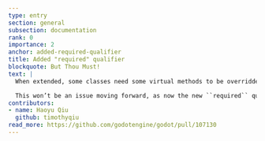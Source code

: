 ```yaml
---
type: entry
section: general
subsection: documentation
rank: 0
importance: 2
anchor: added-required-qualifier
title: Added "required" qualifier
blockquote: But Thou Must!
text: |
  When extended, some classes need some virtual methods to be overridden in order to work. But it wasn’t always obvious in the documentation.

  This won’t be an issue moving forward, as now the new ``required`` qualifier will come right after ``virtual`` where applicable.
contributors:
- name: Haoyu Qiu
  github: timothyqiu
read_more: https://github.com/godotengine/godot/pull/107130
---
```

